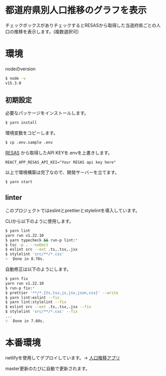 # 都道府県別人口推移のグラフを表示

チェックボックスがありチェックするとRESASから取得した当道府県ごとの人口の推移を表示します。(複数選択可)

# 環境

nodeのversion

``` bash
$ node -v
v15.3.0
```

## 初期設定

必要なパッケージをインストールします。

``` bash
$ yarn install
```

環境変数をコピーします。

``` bash
$ cp .env.sample .env
```

[RESAS](https://opendata.resas-portal.go.jp/) から取得したAPI KEYを.envを上書きします。

``` env
REACT_APP_RESAS_API_KEI="Your RESAS api key here"
```

以上で環境構築は完了なので、開発サーバーを立てます。

``` bash
$ yarn start
```

## linter

このプロジェクトではeslintとprettierとstylelintを導入しています。

CLIから以下のように使用します。

``` bash
$ yarn lint
yarn run v1.22.10
$ yarn typecheck && run-p lint:*
$ tsc -p . --noEmit
$ eslint src --ext .ts,.tsx,.jsx
$ stylelint 'src/**/*.css'
✨  Done in 8.78s.
```

自動修正は以下のようにします。

``` bash
$ yarn fix
yarn run v1.22.10
$ run-p fix:*
$ prettier '**/*.{ts,tsx,js,jsx,json,css}' --write
$ yarn lint:eslint --fix
$ yarn lint:stylelint --fix
$ eslint src --ext .ts,.tsx,.jsx --fix
$ stylelint 'src/**/*.css' --fix
...
✨  Done in 7.60s.
```

# 本番環境

netlifyを使用してデプロイしています。-> [人口推移アプリ](https://poplulation-prefecture.netlify.app/)

master更新のたびに自動で更新されます。

